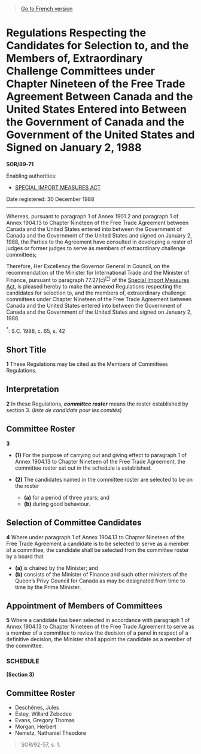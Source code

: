 > [Go to French version](/fr/Règlements/Décrets,%20ordonnances%20et%20règlements%20statutaires/89/71.md)

# Regulations Respecting the Candidates for Selection to, and the Members of, Extraordinary Challenge Committees under Chapter Nineteen of the Free Trade Agreement Between Canada and the United States Entered into Between the Government of Canada and the Government of the United States and Signed on January 2, 1988

**SOR/89-71**

Enabling authorities: 
- [SPECIAL IMPORT MEASURES ACT](/en/Acts/Revised%20Statutes%20of%20Canada/S/S-15.md)

Date registered: 30 December 1988

----------

Whereas, pursuant to paragraph 1 of Annex 1901.2 and paragraph 1 of Annex 1904.13 to Chapter Nineteen of the Free Trade Agreement between Canada and the United States entered into between the Government of Canada and the Government of the United States and signed on January 2, 1988, the Parties to the Agreement have consulted in developing a roster of judges or former judges to serve as members of extraordinary challenge committees;

Therefore, Her Excellency the Governor General in Council, on the recommendation of the Minister for International Trade and the Minister of Finance, pursuant to paragraph 77.27(c)<sup><a href='#fn_SOR-89-71_e_hq_6307'>[*]</a></sup> of the [Special Import Measures Act](/en/Acts/Revised%20Statutes%20of%20Canada/S/S-15.md), is pleased hereby to make the annexed Regulations respecting the candidates for selection to, and the members of, extraordinary challenge committees under Chapter Nineteen of the Free Trade Agreement between Canada and the United States entered into between the Government of Canada and the Government of the United States and signed on January 2, 1988.

<a name='fn_SOR-89-71_e_hq_6307'><sup>*</sup></a>: S.C. 1988, c. 65, s. 42<br />




## Short Title


**1** These Regulations may be cited as the Members of Committees Regulations.




## Interpretation


**2** In these Regulations, ***committee roster*** means the roster established by section 3. (*liste de candidats pour les comités*)




## Committee Roster


**3** 

- **(1)** For the purpose of carrying out and giving effect to paragraph 1 of Annex 1904.13 to Chapter Nineteen of the Free Trade Agreement, the committee roster set out in the schedule is established.

- **(2)** The candidates named in the committee roster are selected to be on the roster
	- **(a)** for a period of three years; and
	- **(b)** during good behaviour.




## Selection of Committee Candidates


**4** Where under paragraph 1 of Annex 1904.13 to Chapter Nineteen of the Free Trade Agreement a candidate is to be selected to serve as a member of a committee, the candidate shall be selected from the committee roster by a board that
- **(a)** is chaired by the Minister; and
- **(b)** consists of the Minister of Finance and such other ministers of the Queen’s Privy Council for Canada as may be designated from time to time by the Prime Minister.




## Appointment of Members of Committees


**5** Where a candidate has been selected in accordance with paragraph 1 of Annex 1904.13 to Chapter Nineteen of the Free Trade Agreement to serve as a member of a committee to review the decision of a panel in respect of a definitive decision, the Minister shall appoint the candidate as a member of the committee.




### **SCHEDULE** 
**(Section 3)**
## Committee Roster
- Deschênes, Jules
- Estey, Willard Zebedee
- Evans, Gregory Thomas
- Morgan, Herbert
- Nemetz, Nathaniel Theodore
> SOR/92-57, s. 1.


